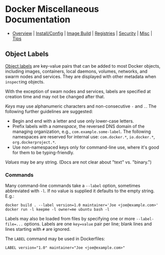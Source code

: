 Docker Miscellaneous Documentation
==================================

* [Overview](README.md) | [Install/Config](config.md)
  | [Image Build](image.md) | [Registries](registries.md)
  | [Security](security.md) | [Misc](misc.md) | [Tips](tips.md)


Object Labels
-------------

[Object labels][labels] are key-value pairs that can be added to most
Docker objects, including images, containers, local daemons, volumes,
networks, and swarm nodes and services. They are displayed with other
metadata when `inspect`ing objects.

With the exception of swam nodes and services, labels are specified at
creation time and may not be changed after that.

_Keys_ may use alphanumeric characters and non-consecutive `-` and
`.`. The following further guidelines are suggested:
- Begin and end with a letter and use only lower-case letters.
- Prefix labels with a _namespace_, the reversed DNS domain of the
  managing organization, e.g., `com.example.some-label`. The following
  namespaces are reserved for internal use: `com.docker.*`,
  `io.docker.*`, `org.dockerproject.*`.
- Use non-namespaced keys only for command-line use, where it's good
  for them to be typing-friendly.

_Values_ may be any string. (Docs are not clear about "text" vs. "binary.")

### Commands

Many command-line commands take a `--label` option, sometimes
abbreviated with `-l`. If no value is supplied it defaults to the
empty string. E.g.:

    docker build . --label version=1.0 maintainer='Joe <joe@example.com>'
    docker run -l keepme -l owner=me ubuntu bash -l

Labels may also be loaded from files by specifying one or more
`--label-file=...` options. Labels are one `key=value` pair per line;
blank lines and lines starting with `#` are ignored.

The `LABEL` command may be used in Dockerfiles:

    LABEL version="1.0" maintainer="Joe <joe@example.com>"

[labels]: https://docs.docker.com/config/labels-custom-metadata/

